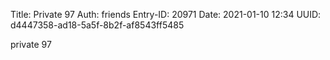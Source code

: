 Title: Private 97
Auth: friends
Entry-ID: 20971
Date: 2021-01-10 12:34
UUID: d4447358-ad18-5a5f-8b2f-af8543ff5485

private 97
